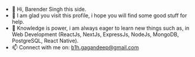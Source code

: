 - 👋 Hi, Barender Singh this side. 
- 👀 I am glad you visit this profile, i hope you will find some good stuff for help.
- 🌱 Knowledge is power, i am always eager to learn new things such as, in Web Development (ReactJs, NextJs, ExpressJs, NodeJs, MongoDB, PostgreSQL, React Native).
- 📫 Connect with me on: b1h.gagandeep@gmail.com

<!---
mrtweix/mrtweix is a ✨ special ✨ repository because its `README.md` (this file) appears on your GitHub profile.
You can click the Preview link to take a look at your changes.
--->
